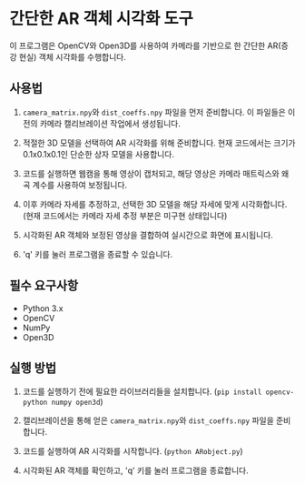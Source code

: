 # 간단한 AR 객체 시각화 도구

이 프로그램은 OpenCV와 Open3D를 사용하여 카메라를 기반으로 한 간단한 AR(증강 현실) 객체 시각화를 수행합니다.

## 사용법

1. `camera_matrix.npy`와 `dist_coeffs.npy` 파일을 먼저 준비합니다. 이 파일들은 이전의 카메라 캘리브레이션 작업에서 생성됩니다.

2. 적절한 3D 모델을 선택하여 AR 시각화를 위해 준비합니다. 현재 코드에서는 크기가 0.1x0.1x0.1인 단순한 상자 모델을 사용합니다.

3. 코드를 실행하면 웹캠을 통해 영상이 캡처되고, 해당 영상은 카메라 매트릭스와 왜곡 계수를 사용하여 보정됩니다.

4. 이후 카메라 자세를 추정하고, 선택한 3D 모델을 해당 자세에 맞게 시각화합니다. (현재 코드에서는 카메라 자세 추정 부분은 미구현 상태입니다)

5. 시각화된 AR 객체와 보정된 영상을 결합하여 실시간으로 화면에 표시됩니다.

6. 'q' 키를 눌러 프로그램을 종료할 수 있습니다.

## 필수 요구사항

- Python 3.x
- OpenCV
- NumPy
- Open3D

## 실행 방법

1. 코드를 실행하기 전에 필요한 라이브러리들을 설치합니다. (`pip install opencv-python numpy open3d`)

2. 캘리브레이션을 통해 얻은 `camera_matrix.npy`와 `dist_coeffs.npy` 파일을 준비합니다.

3. 코드를 실행하여 AR 시각화를 시작합니다. (`python ARobject.py`)

4. 시각화된 AR 객체를 확인하고, 'q' 키를 눌러 프로그램을 종료합니다.

